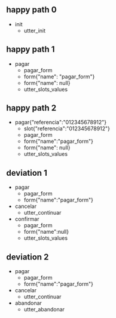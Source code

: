 ## happy path 0
* init
  - utter_init

## happy path 1
* pagar
  - pagar_form
  - form{"name": "pagar_form"}
  - form{"name": null}
  - utter_slots_values

## happy path 2
* pagar{"referencia":"012345678912"}
  - slot{"referencia":"012345678912"}
  - pagar_form
  - form{"name":"pagar_form"}
  - form{"name": null}
  - utter_slots_values

## deviation 1
* pagar
  - pagar_form
  - form{"name":"pagar_form"}
* cancelar
  - utter_continuar
* confirmar
  - pagar_form
  - form{"name":null}
  - utter_slots_values

## deviation 2
* pagar
  - pagar_form
  - form{"name":"pagar_form"}
* cancelar
  - utter_continuar
* abandonar
  - utter_abandonar
